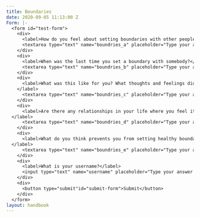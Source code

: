 ```yaml
---
title: Boundaries
date: 2020-09-05 11:13:00 Z
Form: |-
  <form id="test-form">
    <div>
      <label>How do you feel about setting boundaries with other people?</label>
      <textarea type="text" name="boundries_a" placeholder="Type your answer here"/></textarea>
    </div>
    <div>
      <label>When was the last time you set a boundary with somebody?</label>
      <textarea type="text" name="boundries_b" placeholder="Type your answer here"/></textarea>
    </div>
    <div>
      <label>What was this like for you? What thoughts and feelings did you notice before and after setting this boundary?
    </label>
      <textarea type="text" name="boundries_c" placeholder="Type your answer here"/></textarea>
    </div>
    <div>
      <label>Are there any relationships in your life where you feel it would be helpful to practice setting boundaries? Who are they with and what might the boundary be?
  </label>
      <textarea type="text" name="boundries_d" placeholder="Type your answer here"/></textarea>
    </div>
    <div>
      <label>What do you think prevents you from setting healthy boundaries in your relationships?
  </label>
      <textarea type="text" name="boundries_e" placeholder="Type your answer here"/></textarea>
    </div>
    <div>
      <label>What is your username?</label>
      <input type="text" name="username" placeholder="Type your answer here"/></input>
    </div>
    <div>
      <button type="submit"id="submit-form">Submit</button>
    </div>
  </form>
layout: handbook
---
```


